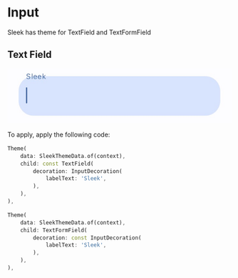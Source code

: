 # Input

Sleek has theme for TextField and TextFormField

## Text Field

![Sleek Text Field](../../images/sleek.text_field.jpg)

To apply, apply the following code:

```dart
Theme(
    data: SleekThemeData.of(context),
    child: const TextField(
        decoration: InputDecoration(
            labelText: 'Sleek',
        ),
    ),
),
```

```dart
Theme(
    data: SleekThemeData.of(context),
    child: TextFormField(
        decoration: const InputDecoration(
            labelText: 'Sleek',
        ),
    ),
),
```
